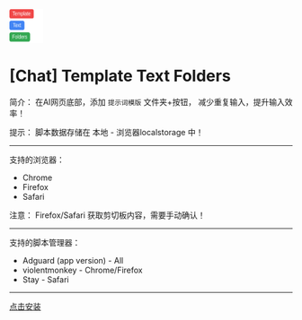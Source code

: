 <img src="./Icon.svg" alt="图标" width="60" height="60"/>

# [Chat] Template Text Folders
简介：
在AI网页底部，添加 `提示词模版` 文件夹+按钮，
减少重复输入，提升输入效率！

提示：
脚本数据存储在 本地 - 浏览器localstorage 中！

---

支持的浏览器：
- Chrome
- Firefox
- Safari

注意：
Firefox/Safari 获取剪切板内容，需要手动确认！

---

支持的脚本管理器：
- Adguard (app version) - All
- violentmonkey - Chrome/Firefox
- Stay - Safari

---
[点击安装](https://github.com/0-V-linuxdo/Chat_Template_Text_Folders/raw/refs/heads/main/%5BChat%5D%20Template%20Text%20Folders%20%5B20250911%5D%20.user.js)
